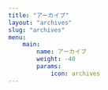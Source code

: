 ```yaml
---
title: "アーカイブ"
layout: "archives"
slug: "archives"
menu:
    main:
        name: アーカイブ
        weight: -40
        params: 
            icon: archives
---
```

